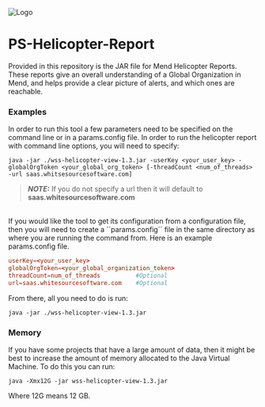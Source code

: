 ![Logo](https://mend-toolkit-resources-public.s3.amazonaws.com/img/mend-io-logo-horizontal.svg)

# PS-Helicopter-Report
Provided in this repository is the JAR file for Mend Helicopter Reports. These reports give an overall understanding of a Global Organization in Mend, and helps provide a clear picture of alerts, and which ones are reachable.

### Examples
In order to run this tool a few parameters need to be specified on the command line or in a params.config file. In order to run the helicopter report with command line options, you will need to specify:

```shell
java -jar ./wss-helicopter-view-1.3.jar -userKey <your_user_key> -globalOrgToken <your_global_org_token> [-threadCount <num_of_threads> -url saas.whitsesourcesoftware.com]
```

> __*NOTE:*__ If you do not specify a url then it will default to **saas&#46;whitesourcesoftware&#46;com**

<br />
If you would like the tool to get its configuration from a configuration file, then you will need to create a ``params.config`` file in the same directory as where you are running the command from. Here is an example params.config file.

```conf
userKey=<your_user_key>
globalOrgToken=<your_global_organization_token>
threadCount=num_of_threads          #Optional
url=saas.whitesourcesoftware.com    #Optional
```

From there, all you need to do is run: 
```shell
java -jar ./wss-helicopter-view-1.3.jar
```

### Memory
If you have some projects that have a large amount of data, then it might be best to increase the amount of memory allocated to the Java Virtual Machine. To do this you can run:
```shell
java -Xmx12G -jar wss-helicopter-view-1.3.jar
```

Where 12G means 12 GB.